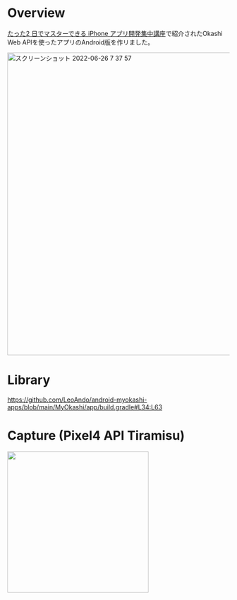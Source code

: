 # Overview

[たった2 日でマスターできる iPhone アプリ開発集中講座](https://www.amazon.co.jp/gp/product/B09JSKHB8L/ref=dbs_a_def_rwt_bibl_vppi_i0)で紹介されたOkashi Web APIを使ったアプリのAndroid版を作リました。<br>

<img width="686" alt="スクリーンショット 2022-06-26 7 37 57" src="https://user-images.githubusercontent.com/16476224/175792411-5651e3fd-f909-4ed2-8566-30524246eda2.png">


# Library
https://github.com/LeoAndo/android-myokashi-apps/blob/main/MyOkashi/app/build.gradle#L34:L63<br>

# Capture (Pixel4 API Tiramisu)

<img src="https://github.com/LeoAndo/android-myokashi-apps/blob/main/MyOkashi/capture.gif" width=320 />
